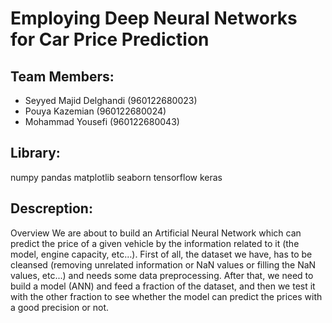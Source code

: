 # Employing Deep Neural Networks for Car Price Prediction

## Team Members:
- Seyyed Majid Delghandi (960122680023)
- Pouya Kazemian (960122680024)
- Mohammad Yousefi (960122680043)

## Library:
numpy
pandas
matplotlib
seaborn
tensorflow
keras

## Descreption:
Overview
We are about to build an Artificial Neural Network which can predict the price of a given vehicle by the information related to it (the model, engine capacity, etc…).
First of all, the dataset we have, has to be cleansed (removing unrelated information or NaN values or filling the NaN values, etc...) and needs some data preprocessing.
 After that, we need to build a model (ANN) and feed a fraction of the dataset, and then we test it with the other fraction to see whether the model can predict the prices with a good precision or not.

